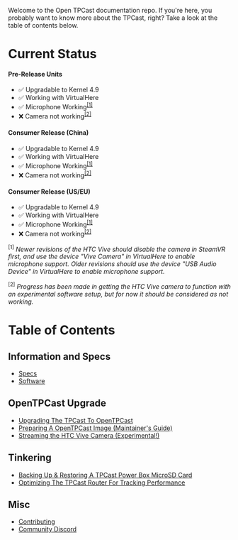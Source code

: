 Welcome to the Open TPCast documentation repo. If you're here, you probably want to know more about the TPCast, right? Take a look at the table of contents below.

# Current Status

#### Pre-Release Units
- :white_check_mark: Upgradable to Kernel 4.9
- :white_check_mark: Working with VirtualHere
- :white_check_mark: Microphone Working<sup>[[1]](#f1)</sup>
- :x: Camera not working<sup>[[2]](#f2)</sup>

#### Consumer Release (China)
- :white_check_mark: Upgradable to Kernel 4.9
- :white_check_mark: Working with VirtualHere
- :white_check_mark: Microphone Working<sup>[[1]](#f1)</sup>
- :x: Camera not working<sup>[[2]](#f2)</sup>

#### Consumer Release (US/EU)
- :white_check_mark: Upgradable to Kernel 4.9
- :white_check_mark: Working with VirtualHere
- :white_check_mark: Microphone Working<sup>[[1]](#f1)</sup>
- :x: Camera not working<sup>[[2]](#f2)</sup>

<sup><a name="f1">[1]</a></sup> *Newer revisions of the HTC Vive should disable the camera in SteamVR first, and use the device "Vive Camera" in VirtualHere to enable microphone support.  Older revisions should use the device "USB Audio Device" in VirtualHere to enable microphone support.*

<sup><a name="f2">[2]</a></sup> *Progress has been made in getting the HTC Vive camera to function with an experimental software setup, but for now it should be considered as not working.*

# Table of Contents

## Information and Specs

- [Specs](SPECS.md)
- [Software](SOFTWARE.md)

## OpenTPCast Upgrade

- [Upgrading The TPCast To OpenTPCast](guides/UPGRADE.md)
- [Preparing A OpenTPCast Image (Maintainer's Guide)](guides/PREPAREIMAGE.md)
- [Streaming the HTC Vive Camera (Experimental!)](guides/CAMERASTREAM.md)

## Tinkering
- [Backing Up & Restoring A TPCast Power Box MicroSD Card](guides/SDCARD.md)
- [Optimizing The TPCast Router For Tracking Performance](guides/ROUTER.md)

## Misc

- [Contributing](CONTRIBUTING.md)
- [Community Discord](https://discord.gg/kAbqRGC)
